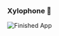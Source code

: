 

### Xylophone 🎹


![Finished App](https://github.com/londonappbrewery/Images/blob/master/xylophone-flutter.png)
